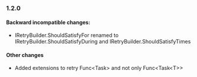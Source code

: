 ### 1.2.0

#### Backward incompatible changes:
- IRetryBuilder.ShouldSatisfyFor renamed to IRetryBuilder.ShouldSatisfyDuring and IRetryBuilder.ShouldSatisfyTimes

#### Other changes
- Added extensions to retry Func\<Task\> and not only Func\<Task\<T\>\>
